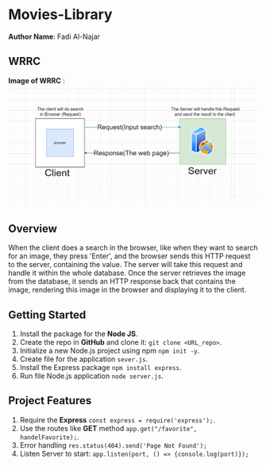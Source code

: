 # Movies-Library

**Author Name**: Fadi Al-Najar

## WRRC
**Image of WRRC** :
!["WRRC"](./image/Capture.PNG)

## Overview
When the client does a search in the browser, like when they want to search for an image, they press 'Enter', and the browser sends this HTTP request to the server, containing the value. The server will take this request and handle it within the whole database. Once the server retrieves the image from the database, it sends an HTTP response back that contains the image, rendering this image in the browser and displaying it to the client.

## Getting Started
<!-- What are the steps that a user must take in order to build this app on their own machine and get it running? -->
1. Install the package for the **Node JS**.
2. Create the repo in **GitHub** and clone it: `git clone <URL_repo>`.
3. Initialize a new Node.js project using npm `npm init -y`.
3. Create file for the application `sever.js`. 
4. Install the Express package `npm install express`.
5. Run file Node.js application `node server.js`.

## Project Features
<!-- What are the features included in you app -->
1. Require the **Express** `const express = require('express');`.
2. Use the routes like **GET** method `app.get("/favorite", handelFavorite);`.
3. Error handling `res.status(404).send('Page Not Found');`
4. Listen Server to start: `app.listen(port, () => {console.log(port)});`